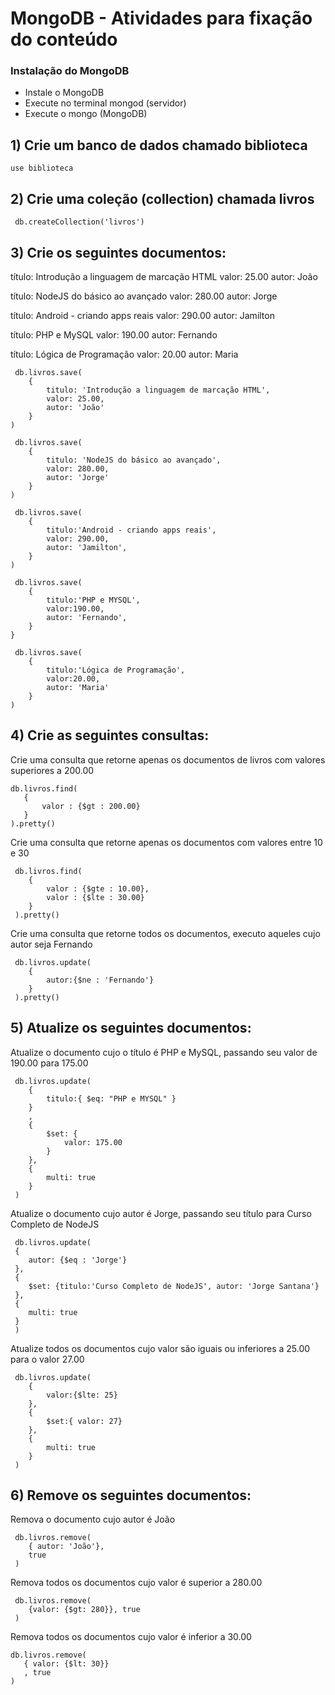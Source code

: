 # MongoDB - Atividades para fixação do conteúdo 




### Instalação do MongoDB
   - Instale o MongoDB
   - Execute no terminal mongod (servidor)
   - Execute o mongo (MongoDB)

## 1) Crie um banco de dados chamado biblioteca
 
 ```
 use biblioteca
 ```

## 2) Crie uma coleção (collection) chamada livros

```
 db.createCollection('livros')
```

## 3) Crie os seguintes documentos:

  título: Introdução a linguagem de marcação HTML
  valor: 25.00
  autor: João



   título: NodeJS do básico ao avançado
   valor: 280.00
   autor: Jorge



   título: Android - criando apps reais
   valor: 290.00
   autor: Jamilton



  título: PHP e MySQL
  valor: 190.00
  autor: Fernando



  título: Lógica de Programação
  valor: 20.00
  autor: Maria

```
 db.livros.save(
	{
		titulo: 'Introdução a linguagem de marcação HTML',
		valor: 25.00,
		autor: 'João'
	}
)

 db.livros.save(
	{
		titulo: 'NodeJS do básico ao avançado',
		valor: 280.00,
		autor: 'Jorge'
	}
)

 db.livros.save(
	{
		titulo:'Android - criando apps reais',
		valor: 290.00,
		autor: 'Jamilton',
	}
)

 db.livros.save(
	{
		titulo:'PHP e MYSQL',
		valor:190.00,
		autor: 'Fernando',
	}
}
	
 db.livros.save(
	{
		titulo:'Lógica de Programação',
		valor:20.00,
		autor: 'Maria'
	}
)
```

## 4) Crie as seguintes consultas:

 Crie uma consulta que retorne apenas os documentos de livros com valores superiores a 200.00

 ```
 db.livros.find(
	{
		valor : {$gt : 200.00}
	}
 ).pretty()
```

 Crie uma consulta que retorne apenas os documentos com valores entre 10 e 30
	
```	
 db.livros.find(
	{
		valor : {$gte : 10.00},
		valor : {$lte : 30.00}
	}
 ).pretty()
```

 Crie uma consulta que retorne todos os documentos, executo aqueles cujo autor seja Fernando

```
 db.livros.update(
	{
		autor:{$ne : 'Fernando'}
	}
 ).pretty()
```


## 5) Atualize os seguintes documentos:

 Atualize o documento cujo o título é PHP e MySQL, passando seu valor de 190.00 para 175.00

```
 db.livros.update(
	{ 
		titulo:{ $eq: "PHP e MYSQL" }
	}
	,
	{
		$set: {
			valor: 175.00
		}
	},
	{
		multi: true
	}
 )
```

 Atualize o documento cujo autor é Jorge, passando seu título para Curso Completo de NodeJS

```
 db.livros.update(
 {
	autor: {$eq : 'Jorge'}
 },
 {
	$set: {titulo:'Curso Completo de NodeJS', autor: 'Jorge Santana'}
 },
 {
	multi: true
 }
 )
```

 Atualize todos os documentos cujo valor são iguais ou inferiores a 25.00 para o valor 27.00

```
 db.livros.update(
	{
		valor:{$lte: 25}
	},
	{
		$set:{ valor: 27}
	},
	{
		multi: true
	}
 )
```

## 6) Remove os seguintes documentos:

 Remova o documento cujo autor é João

```
 db.livros.remove(
	{ autor: 'João'},
	true
 )
```

 Remova todos os documentos cujo valor é superior a 280.00

```
 db.livros.remove(
	{valor: {$gt: 280}}, true
 )
 ```

 Remova todos os documentos cujo valor é inferior a 30.00

 ```
 db.livros.remove(
	{ valor: {$lt: 30}}
	, true
 )
 ```
